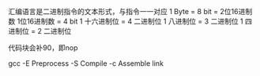 汇编语言是二进制指令的文本形式，与指令一一对应
1 Byte = 8 bit = 2位16进制数
1位16进制数 = 4 bit
1 十六进制位 = 4 二进制位
1 八进制位 = 3 二进制位
1 四进制位 = 2 二进制位

代码块会补90，即nop


gcc
    -E  Preprocess
    -S  Compile
    -c  Assemble
    link
